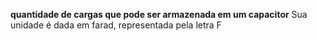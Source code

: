 **quantidade de cargas que pode ser armazenada em um capacitor** Sua unidade é dada em farad, representada pela letra F
